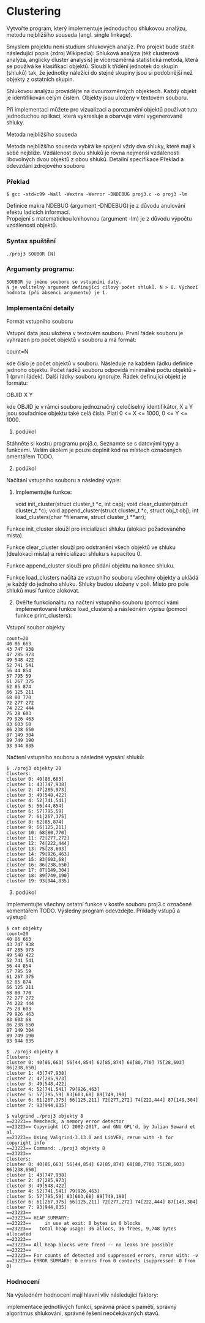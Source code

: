 # Clustering

Vytvořte program, který implementuje jednoduchou shlukovou analýzu, metodu nejbližšího souseda (angl. single linkage).

Smyslem projektu není studium shlukových analýz. Pro projekt bude stačit následující popis (zdroj Wikipedia): Shluková analýza (též clusterová analýza, anglicky cluster analysis) je vícerozměrná statistická metoda, která se používá ke klasifikaci objektů. Slouží k třídění jednotek do skupin (shluků) tak, že jednotky náležící do stejné skupiny jsou si podobnější než objekty z ostatních skupin.

Shlukovou analýzu provádějte na dvourozměrných objektech. Každý objekt je identifikován celým číslem. Objekty jsou uloženy v textovém souboru.

Při implementaci můžete pro vizualizaci a porozumění objektů používat tuto jednoduchou aplikaci, která vykresluje a obarvuje vámi vygenerované shluky.

Metoda nejbližšího souseda

Metoda nejbližšího souseda vybírá ke spojení vždy dva shluky, které mají k sobě nejblíže. Vzdálenost dvou shluků je rovna nejmenší vzdálenosti libovolných dvou objektů z obou shluků.
Detailní specifikace
Překlad a odevzdání zdrojového souboru


### Překlad
```
$ gcc -std=c99 -Wall -Wextra -Werror -DNDEBUG proj3.c -o proj3 -lm
```
Definice makra NDEBUG (argument -DNDEBUG) je z důvodu anulování efektu ladicích informací. </br>
Propojení s matematickou knihovnou (argument -lm) je z důvodu výpočtu vzdálenosti objektů.

### Syntax spuštění
```
./proj3 SOUBOR [N]
```

### Argumenty programu:
```
SOUBOR je jméno souboru se vstupními daty.
N je volitelný argument definující cílový počet shluků. N > 0. Výchozí hodnota (při absenci argumentu) je 1.
```

### Implementační detaily
Formát vstupního souboru

Vstupní data jsou uložena v textovém souboru. První řádek souboru je vyhrazen pro počet objektů v souboru a má formát:

count=N

kde číslo je počet objektů v souboru. Následuje na každém řádku definice jednoho objektu. Počet řádků souboru odpovídá minimálně počtu
objektů + 1 (první řádek). Další řádky souboru ignorujte. Řádek definující objekt je formátu:

OBJID X Y

kde OBJID je v rámci souboru jednoznačný celočíselný identifikátor, X a Y jsou souřadnice objektu také celá čísla. Platí 0 <= X <= 1000,
0 <= Y <= 1000.

1. podúkol

Stáhněte si kostru programu proj3.c. Seznamte se s datovými typy a funkcemi. Vaším úkolem je pouze doplnit kód na místech označených
omentářem TODO.

2. podúkol

Načítání vstupního souboru a následný výpis:

1. Implementujte funkce:

    void init_cluster(struct cluster_t *c, int cap);
    void clear_cluster(struct cluster_t *c);
    void append_cluster(struct cluster_t *c, struct obj_t obj);
       int load_clusters(char *filename, struct cluster_t **arr);

Funkce init_cluster slouží pro inicializaci shluku (alokaci požadovaného místa).

Funkce clear_cluster slouží pro odstranění všech objektů ve shluku (dealokaci místa) a reinicializaci shluku s kapacitou 0.

Funkce append_cluster slouží pro přidání objektu na konec shluku.

Funkce load_clusters načítá ze vstupního souboru všechny objekty a ukládá je každý do jednoho shluku. Shluky budou uloženy v poli. Místo pro pole shluků musí funkce alokovat.

2. Ověřte funkcionalitu na načtení vstupního souboru (pomocí vámi implementované funkce load_clusters) a následném výpisu (pomocí funkce print_clusters):

Vstupní soubor objekty

    count=20
    40 86 663
    43 747 938
    47 285 973
    49 548 422
    52 741 541
    56 44 854
    57 795 59
    61 267 375
    62 85 874
    66 125 211
    68 80 770
    72 277 272
    74 222 444
    75 28 603
    79 926 463
    83 603 68
    86 238 650
    87 149 304
    89 749 190
    93 944 835

Načtení vstupního souboru a následné vypsání shluků:

    $ ./proj3 objekty 20
    Clusters:
    cluster 0: 40[86,663]
    cluster 1: 43[747,938]
    cluster 2: 47[285,973]
    cluster 3: 49[548,422]
    cluster 4: 52[741,541]
    cluster 5: 56[44,854]
    cluster 6: 57[795,59]
    cluster 7: 61[267,375]
    cluster 8: 62[85,874]
    cluster 9: 66[125,211]
    cluster 10: 68[80,770]
    cluster 11: 72[277,272]
    cluster 12: 74[222,444]
    cluster 13: 75[28,603]
    cluster 14: 79[926,463]
    cluster 15: 83[603,68]
    cluster 16: 86[238,650]
    cluster 17: 87[149,304]
    cluster 18: 89[749,190]
    cluster 19: 93[944,835]

3. podúkol

Implementujte všechny ostatní funkce v kostře souboru proj3.c označené komentářem TODO. Výsledný program odevzdejte.
Příklady vstupů a výstupů

    $ cat objekty
    count=20
    40 86 663
    43 747 938
    47 285 973
    49 548 422
    52 741 541
    56 44 854
    57 795 59
    61 267 375
    62 85 874
    66 125 211
    68 80 770
    72 277 272
    74 222 444
    75 28 603
    79 926 463
    83 603 68
    86 238 650
    87 149 304
    89 749 190
    93 944 835

    $ ./proj3 objekty 8
    Clusters:
    cluster 0: 40[86,663] 56[44,854] 62[85,874] 68[80,770] 75[28,603] 86[238,650]
    cluster 1: 43[747,938]
    cluster 2: 47[285,973]
    cluster 3: 49[548,422]
    cluster 4: 52[741,541] 79[926,463]
    cluster 5: 57[795,59] 83[603,68] 89[749,190]
    cluster 6: 61[267,375] 66[125,211] 72[277,272] 74[222,444] 87[149,304]
    cluster 7: 93[944,835]

    $ valgrind ./proj3 objekty 8
    ==23223== Memcheck, a memory error detector
    ==23223== Copyright (C) 2002-2017, and GNU GPL'd, by Julian Seward et al.
    ==23223== Using Valgrind-3.13.0 and LibVEX; rerun with -h for copyright info
    ==23223== Command: ./proj3 objekty 8
    ==23223== 
    Clusters:
    cluster 0: 40[86,663] 56[44,854] 62[85,874] 68[80,770] 75[28,603] 86[238,650]
    cluster 1: 43[747,938]
    cluster 2: 47[285,973]
    cluster 3: 49[548,422]
    cluster 4: 52[741,541] 79[926,463]
    cluster 5: 57[795,59] 83[603,68] 89[749,190]
    cluster 6: 61[267,375] 66[125,211] 72[277,272] 74[222,444] 87[149,304]
    cluster 7: 93[944,835]
    ==23223== 
    ==23223== HEAP SUMMARY:
    ==23223==     in use at exit: 0 bytes in 0 blocks
    ==23223==   total heap usage: 36 allocs, 36 frees, 9,748 bytes allocated
    ==23223== 
    ==23223== All heap blocks were freed -- no leaks are possible
    ==23223== 
    ==23223== For counts of detected and suppressed errors, rerun with: -v
    ==23223== ERROR SUMMARY: 0 errors from 0 contexts (suppressed: 0 from 0)

### Hodnocení

Na výsledném hodnocení mají hlavní vliv následující faktory:

implementace jednotlivých funkcí,
správná práce s pamětí,
správný algoritmus shlukování,
správné řešení neočekávaných stavů.
